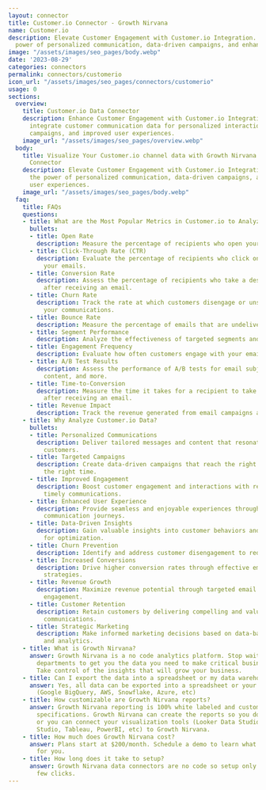 ```yaml
---
layout: connector
title: Customer.io Connector - Growth Nirvana
name: Customer.io
description: Elevate Customer Engagement with Customer.io Integration. Unlock the
  power of personalized communication, data-driven campaigns, and enhanced user experiences.
image: "/assets/images/seo_pages/body.webp"
date: '2023-08-29'
categories: connectors
permalink: connectors/customerio
icon_url: "/assets/images/seo_pages/connectors/customerio"
usage: 0
sections:
  overview:
    title: Customer.io Data Connector
    description: Enhance Customer Engagement with Customer.io Integration. Seamlessly
      integrate customer communication data for personalized interactions, targeted
      campaigns, and improved user experiences.
    image_url: "/assets/images/seo_pages/overview.webp"
  body:
    title: Visualize Your Customer.io channel data with Growth Nirvana's Customer.io
      Connector
    description: Elevate Customer Engagement with Customer.io Integration. Unlock
      the power of personalized communication, data-driven campaigns, and enhanced
      user experiences.
    image_url: "/assets/images/seo_pages/body.webp"
  faq:
    title: FAQs
    questions:
    - title: What are the Most Popular Metrics in Customer.io to Analyze?
      bullets:
      - title: Open Rate
        description: Measure the percentage of recipients who open your email communications.
      - title: Click-Through Rate (CTR)
        description: Evaluate the percentage of recipients who click on links within
          your emails.
      - title: Conversion Rate
        description: Assess the percentage of recipients who take a desired action
          after receiving an email.
      - title: Churn Rate
        description: Track the rate at which customers disengage or unsubscribe from
          your communications.
      - title: Bounce Rate
        description: Measure the percentage of emails that are undeliverable to recipients.
      - title: Segment Performance
        description: Analyze the effectiveness of targeted segments and audience groups.
      - title: Engagement Frequency
        description: Evaluate how often customers engage with your email communications.
      - title: A/B Test Results
        description: Assess the performance of A/B tests for email subject lines,
          content, and more.
      - title: Time-to-Conversion
        description: Measure the time it takes for a recipient to take a desired action
          after receiving an email.
      - title: Revenue Impact
        description: Track the revenue generated from email campaigns and communications.
    - title: Why Analyze Customer.io Data?
      bullets:
      - title: Personalized Communications
        description: Deliver tailored messages and content that resonate with individual
          customers.
      - title: Targeted Campaigns
        description: Create data-driven campaigns that reach the right audience at
          the right time.
      - title: Improved Engagement
        description: Boost customer engagement and interactions with relevant and
          timely communications.
      - title: Enhanced User Experience
        description: Provide seamless and enjoyable experiences through personalized
          communication journeys.
      - title: Data-Driven Insights
        description: Gain valuable insights into customer behaviors and preferences
          for optimization.
      - title: Churn Prevention
        description: Identify and address customer disengagement to reduce churn rates.
      - title: Increased Conversions
        description: Drive higher conversion rates through effective email communication
          strategies.
      - title: Revenue Growth
        description: Maximize revenue potential through targeted email campaigns and
          engagement.
      - title: Customer Retention
        description: Retain customers by delivering compelling and valuable email
          communications.
      - title: Strategic Marketing
        description: Make informed marketing decisions based on data-backed insights
          and analytics.
    - title: What is Growth Nirvana?
      answer: Growth Nirvana is a no code analytics platform. Stop waiting for other
        departments to get you the data you need to make critical business decisions.
        Take control of the insights that will grow your business.
    - title: Can I export the data into a spreadsheet or my data warehouse?
      answer: Yes, all data can be exported into a spreadsheet or your data warehouse
        (Google BigQuery, AWS, Snowflake, Azure, etc)
    - title: How customizable are Growth Nirvana reports?
      answer: Growth Nirvana reporting is 100% white labeled and customized to your
        specifications. Growth Nirvana can create the reports so you don’t have to
        or you can connect your visualization tools (Looker Data Studio/Google Data
        Studio, Tableau, PowerBI, etc) to Growth Nirvana.
    - title: How much does Growth Nirvana cost?
      answer: Plans start at $200/month. Schedule a demo to learn what plan is best
        for you.
    - title: How long does it take to setup?
      answer: Growth Nirvana data connectors are no code so setup only requires a
        few clicks.
---
```

